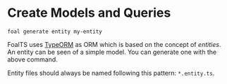 # Create Models and Queries

```shell
foal generate entity my-entity
```

FoalTS uses [TypeORM](http://typeorm.io/#/) as ORM which is based on the concept of *entities*. An entity can be seen of a simple model. You can generate one with the above command.

Entity files should always be named following this pattern: `*.entity.ts`.
